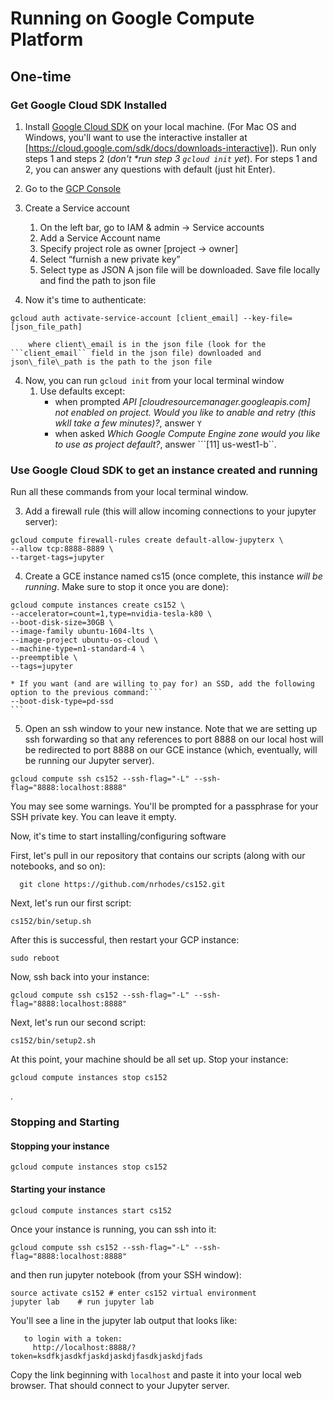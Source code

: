 # Running on Google Compute Platform

## One-time

### Get Google Cloud SDK Installed


1. Install [Google Cloud SDK](https://cloud.google.com/sdk/install) on your local machine. (For Mac OS and Windows, you'll want to use the interactive installer at [https://cloud.google.com/sdk/docs/downloads-interactive]).  Run only steps 1 and steps 2 (_don't *run step 3 ```gcloud init``` yet_). For steps 1 and 2, you can answer any questions with default (just hit Enter).

2. Go to the [GCP Console](console.cloud.google.com) 

3. Create a Service account

    1. On the left bar, go to IAM & admin -> Service accounts
    2. Add a Service Account name
    3. Specify project role as owner [project -> owner]
    4. Select “furnish a new private key”
    5. Select type as JSON
	   A json file will be downloaded. Save file locally and find the path to json file
       
3. Now it's time to authenticate:
```
gcloud auth activate-service-account [client_email] --key-file=[json_file_path]
```
        where client\_email is in the json file (look for the ```client_email`` field in the json file) downloaded and json\_file\_path is the path to the json file
		
4. Now, you can run ```gcloud init``` from your local terminal window
    1. Use defaults except:
		 * when prompted *API [cloudresourcemanager.googleapis.com] not enabled on project. Would you like to anable and retry (this wkll take a few minutes)?*, answer ```Y```
	     * when asked  *Which Google Compute Engine zone would you like to use as project default?*, answer ```[11] us-west1-b``.




### Use Google Cloud SDK to get an instance created and running
Run all these commands from your local terminal window.

3. Add a firewall rule (this will allow incoming connections to your jupyter server):
```
gcloud compute firewall-rules create default-allow-jupyterx \
--allow tcp:8888-8889 \
--target-tags=jupyter
```
4. Create a GCE instance named cs15 (once complete, this instance *will be running*. Make sure to stop it once you are done):

```
gcloud compute instances create cs152 \
--accelerator=count=1,type=nvidia-tesla-k80 \
--boot-disk-size=30GB \
--image-family ubuntu-1604-lts \
--image-project ubuntu-os-cloud \
--machine-type=n1-standard-4 \
--preemptible \
--tags=jupyter 
```

    * If you want (and are willing to pay for) an SSD, add the following option to the previous command:```
    --boot-disk-type=pd-ssd
    ```
5. Open an ssh window to your new instance. Note that we are setting up ssh forwarding so that any references to port 8888 on our local host will be redirected to port 8888 on our GCE instance (which, eventually, will be running our Jupyter server).
```
gcloud compute ssh cs152 --ssh-flag="-L" --ssh-flag="8888:localhost:8888"  
```
You may see some warnings.  You'll be prompted for a passphrase for your SSH private key.  You can leave it empty.

Now, it's time to start installing/configuring software

First, let's pull in our repository that contains our scripts (along with our notebooks, and so on):
```
  git clone https://github.com/nrhodes/cs152.git 
```

Next, let's run our first script:

```
cs152/bin/setup.sh
```

After this is successful, then restart your GCP instance:
```
sudo reboot
```

Now, ssh back into your instance:
```
gcloud compute ssh cs152 --ssh-flag="-L" --ssh-flag="8888:localhost:8888"  
```


Next, let's run our second script:

```
cs152/bin/setup2.sh
```

At this point, your machine should be all set up.  Stop your instance:
```
gcloud compute instances stop cs152
```
.


### Stopping and Starting

#### Stopping your instance
```
gcloud compute instances stop cs152
```

#### Starting your instance
```
gcloud compute instances start cs152
```

Once your instance is running, you can ssh into it: 
```
gcloud compute ssh cs152 --ssh-flag="-L" --ssh-flag="8888:localhost:8888"  
```
and then run jupyter notebook (from your SSH window):
```
source activate cs152 # enter cs152 virtual environment
jupyter lab    # run jupyter lab
```

You'll see a line in the jupyter lab output that looks like:
```Copy/paste this URL into your bowser when you connect for the first time, 
   to login with a token:
     http://localhost:8888/?token=ksdfkjasdkfjaskdjaskdjfasdkjaskdjfads
```

Copy the link beginning with ```localhost``` and paste it into your local web browser.  That should connect to your Jupyter server. 


